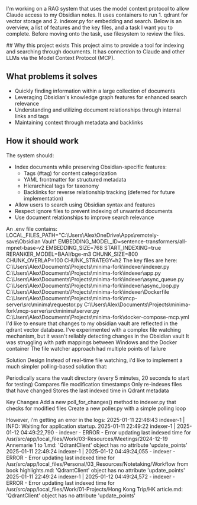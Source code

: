 I'm working on a RAG system that uses the model context protocol to allow Claude access to my Obsidian notes. It uses containers to run 1. qdrant for vector storage and 2. indexer.py for embedding and search. Below is an overview, a list of features and the key files, and a task I want you to complete. Before moving onto the task, use filesystem to review the files.

<overview>
## Why this project exists
This project aims to provide a tool for indexing and searching through documents. It has connection to Claude and other LLMs via the Model Context Protocol (MCP).

## What problems it solves
- Quickly finding information within a large collection of documents
- Leveraging Obsidian's knowledge graph features for enhanced search relevance
- Understanding and utilizing document relationships through internal links and tags
- Maintaining context through metadata and backlinks

## How it should work
The system should:
- Index documents while preserving Obsidian-specific features:
  - Tags (#tag) for content categorization
  - YAML frontmatter for structured metadata
  - Hierarchical tags for taxonomy
  - Backlinks for reverse relationship tracking (deferred for future implementation)
- Allow users to search using Obsidian syntax and features
- Respect ignore files to prevent indexing of unwanted documents
- Use document relationships to improve search relevance
</overview>

<features>
An .env file contains: 
LOCAL_FILES_PATH="C:\Users\Alex\OneDrive\Apps\remotely-save\Obsidian Vault"
EMBEDDING_MODEL_ID=sentence-transformers/all-mpnet-base-v2
EMBEDDING_SIZE=768
START_INDEXING=true 
RERANKER_MODEL=BAAI/bge-m3
CHUNK_SIZE=800
CHUNK_OVERLAP=100
CHUNK_STRATEGY=h2
</features>

<files>
The key files are here:
C:\Users\Alex\Documents\Projects\minima-fork\indexer\indexer.py
C:\Users\Alex\Documents\Projects\minima-fork\indexer\app.py
C:\Users\Alex\Documents\Projects\minima-fork\indexer\async_queue.py
C:\Users\Alex\Documents\Projects\minima-fork\indexer\async_loop.py
C:\Users\Alex\Documents\Projects\minima-fork\indexer\Dockerfile
C:\Users\Alex\Documents\Projects\minima-fork\mcp-server\src\minima\requestor.py
C:\Users\Alex\Documents\Projects\minima-fork\mcp-server\src\minima\server.py
C:\Users\Alex\Documents\Projects\minima-fork\docker-compose-mcp.yml
</files>

<task>
I'd like to ensure that changes to my obsidian vault are reflected in the qdrant vector database. I've experimented with a complex file watching mechanism, but it wasn't reliably detecting changes in the Obsidian vault
It was struggling with path mappings between Windows and the Docker container
The file watcher approach had multiple points of failure

Solution Design
Instead of real-time file watching, i'd like to implement a much simpler polling-based solution that:

Periodically scans the vault directory (every 5 minutes, 20 seconds to start for testing)
Compares file modification timestamps
Only re-indexes files that have changed
Stores the last indexed time in Qdrant metadata

Key Changes
Add a new poll_for_changes() method to indexer.py that checks for modified files
Create a new poller.py with a simple polling loop

However, i'm getting an error in the logs: 2025-01-11 22:46:43 indexer-1  | INFO:     Waiting for application startup.
2025-01-11 22:49:22 indexer-1  | 2025-01-12 04:49:22,790 - indexer - ERROR - Error updating last indexed time for /usr/src/app/local_files/Work/03-Resources/Meetings/2024-12-19 Annemarie 1 to 1.md: 'QdrantClient' object has no attribute 'update_points'
2025-01-11 22:49:24 indexer-1  | 2025-01-12 04:49:24,055 - indexer - ERROR - Error updating last indexed time for /usr/src/app/local_files/Personal/03_Resources/Notetaking/Workflow from book highlights.md: 'QdrantClient' object has no attribute 'update_points'
2025-01-11 22:49:24 indexer-1  | 2025-01-12 04:49:24,572 - indexer - ERROR - Error updating last indexed time for /usr/src/app/local_files/Work/01-Projects/Hong Kong Trip/HK article.md: 'QdrantClient' object has no attribute 'update_points'
</task>